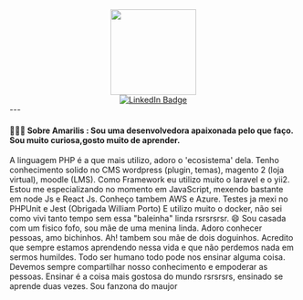 <div id="header" align="center">
  <img src="https://media.giphy.com/media/NgurY1o4z080Jfoyzw/giphy.gif" width="150"/>
</div>
<div id="badges" align="center">
  <a href="https://www.linkedin.com/in/amarilis-camargo-28aa3522/" target="_blank">
    <img src="https://img.shields.io/badge/LinkedIn-blue?style=for-the-badge&logo=linkedin&logoColor=white" alt="LinkedIn Badge"/>
  </a>
  <!--<a href="your-youtube-URL">
    <img src="https://img.shields.io/badge/YouTube-red?style=for-the-badge&logo=youtube&logoColor=white" alt="Youtube Badge"/>
  </a>-->
  <!--<a href="your-twitter-URL">
    <img src="https://img.shields.io/badge/Twitter-blue?style=for-the-badge&logo=twitter&logoColor=white" alt="Twitter Badge"/>
  </a>-->
</div>
---

#### 🔭:woman_technologist: Sobre Amarilis : Sou uma desenvolvedora apaixonada pelo que faço. Sou muito curiosa,gosto muito de aprender. 
  A linguagem PHP é a que mais utilizo, adoro o 'ecosistema' dela. Tenho conhecimento solido no CMS wordpress (plugin, temas), magento 2 (loja virtual), moodle (LMS). Como Framework eu utilizo muito o laravel e o yii2.
Estou me especializando no momento em JavaScript, mexendo bastante em node Js e React Js.
Conheço tambem AWS e Azure. Testes ja mexi no PHPUnit e Jest (Obrigada William Porto)
E utilizo muito o docker, não sei como vivi tanto tempo sem essa "baleinha" linda rsrsrsrsr.
😄 Sou casada com um fisico fofo, sou mãe de uma menina linda. Adoro conhecer pessoas, amo bichinhos. Ah! tambem sou mãe de dois doguinhos.
Acredito que sempre estamos aprendendo nessa vida e que não perdemos nada em sermos humildes. Todo ser humano todo pode nos ensinar alguma coisa.
Devemos sempre compartilhar nosso conhecimento e empoderar as pessoas. Ensinar é a coisa mais gostosa do mundo rsrsrsrs, ensinado se aprende duas vezes.
Sou fanzona do maujor 

<!--
**amariliscamargo/amariliscamargo** is a ✨ _special_ ✨ repository because its `README.md` (this file) appears on your GitHub profile.

Here are some ideas to get you started:

- 🔭 I’m currently working on ...
- 🌱 I’m currently learning ...
- 👯 I’m looking to collaborate on ...
- 🤔 I’m looking for help with ...
- 💬 Ask me about ...
- 📫 How to reach me: ...
- 😄 Pronouns: ...
- ⚡ Fun fact: ...
-->
